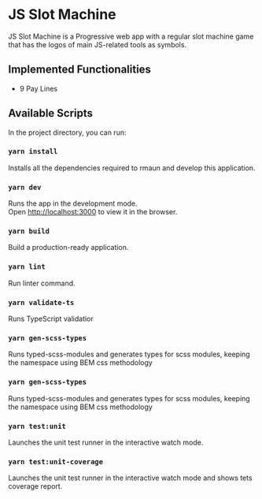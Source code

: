 # JS Slot Machine

JS Slot Machine is a Progressive web app with a regular slot machine game that has the logos of main JS-related tools as symbols.

## Implemented Functionalities
- 9 Pay Lines

## Available Scripts

In the project directory, you can run:

### `yarn install`

Installs all the dependencies required to rmaun and develop this application.

### `yarn dev`

Runs the app in the development mode.\
Open [http://localhost:3000](http://localhost:3000) to view it in the browser.

### `yarn build`

Build a production-ready application.

### `yarn lint`

Run linter command.

### `yarn validate-ts`

Runs TypeScript validatior

### `yarn gen-scss-types`

Runs typed-scss-modules and generates types for scss modules, keeping the namespace using BEM css methodology

### `yarn gen-scss-types`

Runs typed-scss-modules and generates types for scss modules, keeping the namespace using BEM css methodology

### `yarn test:unit`

Launches the unit test runner in the interactive watch mode.
### `yarn test:unit-coverage`

Launches the unit test runner in the interactive watch mode and shows tets coverage report.